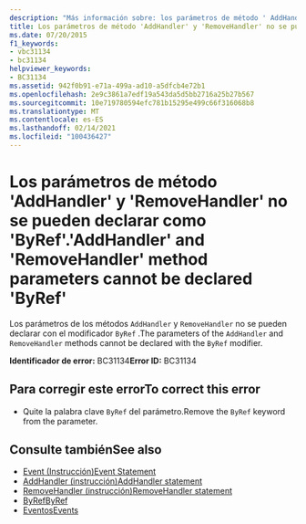 ```yaml
---
description: "Más información sobre: los parámetros de método ' AddHandler ' y ' RemoveHandler ' no se pueden declarar como ' ByRef '"
title: Los parámetros de método 'AddHandler' y 'RemoveHandler' no se pueden declarar como 'ByRef'.
ms.date: 07/20/2015
f1_keywords:
- vbc31134
- bc31134
helpviewer_keywords:
- BC31134
ms.assetid: 942f0b91-e71a-499a-ad10-a5dfcb4e72b1
ms.openlocfilehash: 2e9c3861a7edf19a543da5d5bb2716a25b27b567
ms.sourcegitcommit: 10e719780594efc781b15295e499c66f316068b8
ms.translationtype: MT
ms.contentlocale: es-ES
ms.lasthandoff: 02/14/2021
ms.locfileid: "100436427"
---
```

# <a name="addhandler-and-removehandler-method-parameters-cannot-be-declared-byref"></a><span data-ttu-id="98690-103">Los parámetros de método 'AddHandler' y 'RemoveHandler' no se pueden declarar como 'ByRef'.</span><span class="sxs-lookup"><span data-stu-id="98690-103">'AddHandler' and 'RemoveHandler' method parameters cannot be declared 'ByRef'</span></span>

<span data-ttu-id="98690-104">Los parámetros de los métodos `AddHandler` y `RemoveHandler` no se pueden declarar con el modificador `ByRef` .</span><span class="sxs-lookup"><span data-stu-id="98690-104">The parameters of the `AddHandler` and `RemoveHandler` methods cannot be declared with the `ByRef` modifier.</span></span>  
  
 <span data-ttu-id="98690-105">**Identificador de error:** BC31134</span><span class="sxs-lookup"><span data-stu-id="98690-105">**Error ID:** BC31134</span></span>  
  
## <a name="to-correct-this-error"></a><span data-ttu-id="98690-106">Para corregir este error</span><span class="sxs-lookup"><span data-stu-id="98690-106">To correct this error</span></span>  
  
- <span data-ttu-id="98690-107">Quite la palabra clave `ByRef` del parámetro.</span><span class="sxs-lookup"><span data-stu-id="98690-107">Remove the `ByRef` keyword from the parameter.</span></span>  
  
## <a name="see-also"></a><span data-ttu-id="98690-108">Consulte también</span><span class="sxs-lookup"><span data-stu-id="98690-108">See also</span></span>

- [<span data-ttu-id="98690-109">Event (Instrucción)</span><span class="sxs-lookup"><span data-stu-id="98690-109">Event Statement</span></span>](../language-reference/statements/event-statement.md)
- [<span data-ttu-id="98690-110">AddHandler (instrucción)</span><span class="sxs-lookup"><span data-stu-id="98690-110">AddHandler statement</span></span>](../language-reference/statements/addhandler-statement.md)
- [<span data-ttu-id="98690-111">RemoveHandler (instrucción)</span><span class="sxs-lookup"><span data-stu-id="98690-111">RemoveHandler statement</span></span>](../language-reference/statements/removehandler-statement.md)
- [<span data-ttu-id="98690-112">ByRef</span><span class="sxs-lookup"><span data-stu-id="98690-112">ByRef</span></span>](../language-reference/modifiers/byref.md)
- [<span data-ttu-id="98690-113">Eventos</span><span class="sxs-lookup"><span data-stu-id="98690-113">Events</span></span>](../programming-guide/language-features/events/index.md)
